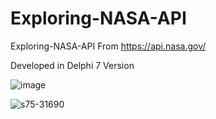 # Exploring-NASA-API
 Exploring-NASA-API From https://api.nasa.gov/
 
Developed in Delphi 7 Version

 ![image](https://user-images.githubusercontent.com/6303278/186725109-52e49e70-c7c6-4cba-8d86-9d4677ddb85f.png)


![s75-31690](https://user-images.githubusercontent.com/6303278/186724943-0e5b153f-6870-4a79-ad88-33aac8fb87de.jpeg)
